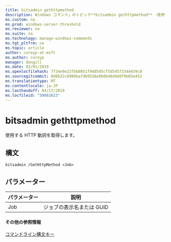 ```yaml
---
title: bitsadmin gethttpmethod
description: Windows コマンド」のトピック**bitsadmin gethttpmethod** -使用する HTTP 動詞を取得します。
ms.custom: na
ms.prod: windows-server-threshold
ms.reviewer: na
ms.suite: na
ms.technology: manage-windows-commands
ms.tgt_pltfrm: na
ms.topic: article
author: coreyp-at-msft
ms.author: coreyp
manager: dongill
ms.date: 03/01/2019
ms.openlocfilehash: 7f34e9e22fbb8051f9d8595cf5d54573344459c8
ms.sourcegitcommit: 0d0b32c8986ba7db9536e0b8648d4ddf9b03e452
ms.translationtype: MT
ms.contentlocale: ja-JP
ms.lasthandoff: 04/17/2019
ms.locfileid: "59861623"
---
```

# <a name="bitsadmin-gethttpmethod"></a>bitsadmin gethttpmethod

使用する HTTP 動詞を取得します。

## <a name="syntax"></a>構文

```
bitsadmin /GetHttpMethod <Job>
```

## <a name="parameters"></a>パラメーター

|パラメーター|説明|
|---------|-----------|
|Job|ジョブの表示名または GUID|

#### <a name="additional-references"></a>その他の参照情報

[コマンドライン構文キー](command-line-syntax-key.md)
